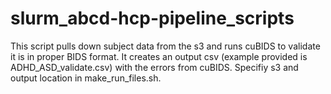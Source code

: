 # slurm_abcd-hcp-pipeline_scripts
This script pulls down subject data from the s3 and runs cuBIDS to validate it is in proper BIDS format. It creates an output csv (example provided is ADHD_ASD_validate.csv) with the errors from cuBIDS. Specifiy s3 and output location in
 make_run_files.sh.